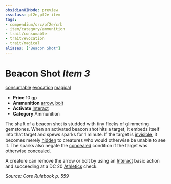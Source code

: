 ```yaml
---
obsidianUIMode: preview
cssclass: pf2e,pf2e-item
tags:
- compendium/src/pf2e/crb
- item/category/ammunition
- trait/consumable
- trait/evocation
- trait/magical
aliases: ["Beacon Shot"]
---
```

# Beacon Shot *Item 3*  
[consumable](rules/traits/consumable.md)  [evocation](rules/traits/evocation.md)  [magical](rules/traits/magical.md)  

- **Price** 10 gp
- **Ammunition** [arrow](compendium/equipment/items/arrow.md), [bolt](compendium/equipment/items/bolt.md)
- **Activate** [Interact](rules/actions/interact.md)
- **Category** Ammunition

The shaft of a beacon shot is studded with tiny flecks of glimmering gemstones. When an activated beacon shot hits a target, it embeds itself into that target and spews sparks for 1 minute. If the target is [invisible](rules/conditions.md#Invisible), it becomes merely [hidden](rules/conditions.md#Hidden) to creatures who would otherwise be unable to see it. The sparks also negate the [concealed](rules/conditions.md#Concealed) condition if the target was otherwise [concealed](rules/conditions.md#Concealed).

A creature can remove the arrow or bolt by using an [Interact](rules/actions/interact.md) basic action and succeeding at a DC 20 [Athletics](compendium/skills.md#Athletics) check.

*Source: Core Rulebook p. 559*